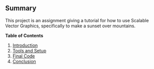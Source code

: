 <h2>Summary</h1>
This project is an assignment giving a tutorial for how to use Scalable Vector Graphics, specifically to make a sunset over mountains.

**Table of Contents**
1. [Introduction](intro.md)
2. [Tools and Setup](tools-and-setup.md)
3. [Final Code](final-code.md)
4. [Conclusion](conclusion.md)
